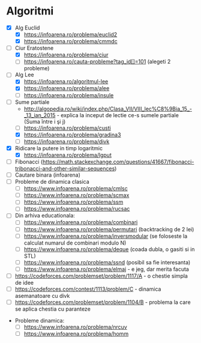 # Algoritmi
* [x] Alg Euclid
  - [x] https://infoarena.ro/problema/euclid2
  - [x] https://infoarena.ro/problema/cmmdc
* [ ] Ciur Eratostene
  - [x] https://infoarena.ro/problema/ciur
  - [ ] https://infoarena.ro/cauta-probleme?tag_id[]=101 (alegeti 2 probleme)
* [ ] Alg Lee
  - [x] https://infoarena.ro/algoritmul-lee
  - [x] https://infoarena.ro/problema/alee
  - [ ] https://infoarena.ro/problema/insule
* [ ] Sume partiale
  - http://algopedia.ro/wiki/index.php/Clasa_VII/VIII_lec%C8%9Bia_15_-_13_ian_2015 - explica la inceput de lectie ce-s sumele partiale (Suma între i şi j)
  - [ ] https://infoarena.ro/problema/custi
  - [x] https://infoarena.ro/problema/gradina3
  - [ ] https://infoarena.ro/problema/divk
* [x] Ridicare la putere in timp logaritmic
  - [x] https://infoarena.ro/problema/lgput
* [ ] Fibonacci (https://math.stackexchange.com/questions/41667/fibonacci-tribonacci-and-other-similar-sequences)
* [ ] Cautare binara (infoarena)
* [ ] Probleme de dinamica clasica
  - [ ] https://www.infoarena.ro/problema/cmlsc
  - [ ] https://www.infoarena.ro/problema/scmax
  - [ ] https://www.infoarena.ro/problema/ssm
  - [ ] https://www.infoarena.ro/problema/rucsac
  
* [ ] Din arhiva educationala:
  - [ ] https://www.infoarena.ro/problema/combinari
  - [ ] https://www.infoarena.ro/problema/permutari (backtracking de 2 lei)
  - [ ] https://www.infoarena.ro/problema/inversmodular (se foloseste la calculat numarul de combinari modulo N)
  - [ ] https://www.infoarena.ro/problema/deque (coada dubla, o gasiti si in STL)
  - [ ] https://www.infoarena.ro/problema/ssnd (posibil sa fie interesanta)
  - [ ] https://www.infoarena.ro/problema/elmaj - e jeg, dar merita facuta
* [ ] https://codeforces.com/problemset/problem/1117/A - o chestie simpla de idee
* [ ] https://codeforces.com/contest/1113/problem/C - dinamica asemanatoare cu divk
* [ ] https://codeforces.com/problemset/problem/1104/B - problema la care se aplica chestia cu paranteze

* Probleme dinamica:
  - [ ] https://www.infoarena.ro/problema/nrcuv
  - [ ] https://www.infoarena.ro/problema/homm
